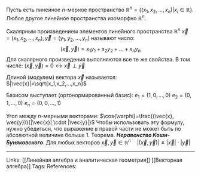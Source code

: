 Пусть есть линейное $n$-мерное пространство $\mathbb{R}^n=\{(x_1, x_2, ..., x_n)|x_i \in \mathbb{R}\}$. Любое другое линейное пространства изоморфно $\mathbb{R}^n$. 

Скалярным произведением элементов линейного пространства $\mathbb{R}^n$ $\vec{x}=(x_1,x_2,...,x_n), \vec{y}=(y_1,y_2,...,y_n)$  называют число:
$$(\vec{x}, \vec{y})=x_1 y_1+x_2 y_2+...+x_n y_n$$
Для скалярного произведения выполняются все те же свойства. В том числе:
$(\vec{x}, \vec{y})=0 \leftrightarrow \vec{x} \perp \vec{y}$ 

Длиной (модулем) вектора $\vec{x}$ называется: $|\vec{x}|=\sqrt{x_1,x_2,...,x_n}$

Базисом выступает (ортонормированный базис):
$e_1=(1,0,...,0)$
$e_2=(0,1,...,0)$
$e_n=(0,0,...,1)$

Угол между $n$-мерными векторами: $\cos{\varphi}=\frac{(\vec{x}, \vec{y})}{|\vec{x}| \cdot |\vec{y}|}$
Чтобы использовать эту формулу, нужно убедиться, что выражение в правой части не может быть по абсолютной величине больше 1. 
Теорема. ***Неравенство Коши-Буняковского***. Для любых векторов $\vec{x}, \vec{y} \in \mathbb{R}^n \quad |(\vec{x}, \vec{y})| \le |\vec{x}| \cdot |\vec{y}|$ 

___
Links: [[Линейная алгебра и аналитическая геометрия]] [[Векторная алгебра]]
Tags:
References: